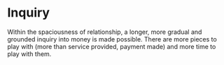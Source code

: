# Inquiry

Within the spaciousness of relationship, a longer, more gradual and grounded inquiry into money is made possible. There are more pieces to play with (more than service provided, payment made) and more time to play with them.
